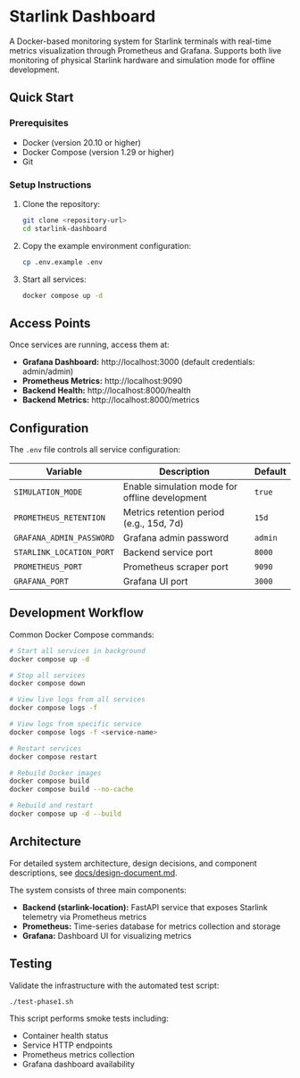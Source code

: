 # Starlink Dashboard

A Docker-based monitoring system for Starlink terminals with real-time metrics visualization through Prometheus and Grafana. Supports both live monitoring of physical Starlink hardware and simulation mode for offline development.

## Quick Start

### Prerequisites

- Docker (version 20.10 or higher)
- Docker Compose (version 1.29 or higher)
- Git

### Setup Instructions

1. Clone the repository:
   ```bash
   git clone <repository-url>
   cd starlink-dashboard
   ```

2. Copy the example environment configuration:
   ```bash
   cp .env.example .env
   ```

3. Start all services:
   ```bash
   docker compose up -d
   ```

## Access Points

Once services are running, access them at:

- **Grafana Dashboard:** http://localhost:3000 (default credentials: admin/admin)
- **Prometheus Metrics:** http://localhost:9090
- **Backend Health:** http://localhost:8000/health
- **Backend Metrics:** http://localhost:8000/metrics

## Configuration

The `.env` file controls all service configuration:

| Variable | Description | Default |
|----------|-------------|---------|
| `SIMULATION_MODE` | Enable simulation mode for offline development | `true` |
| `PROMETHEUS_RETENTION` | Metrics retention period (e.g., 15d, 7d) | `15d` |
| `GRAFANA_ADMIN_PASSWORD` | Grafana admin password | `admin` |
| `STARLINK_LOCATION_PORT` | Backend service port | `8000` |
| `PROMETHEUS_PORT` | Prometheus scraper port | `9090` |
| `GRAFANA_PORT` | Grafana UI port | `3000` |

## Development Workflow

Common Docker Compose commands:

```bash
# Start all services in background
docker compose up -d

# Stop all services
docker compose down

# View live logs from all services
docker compose logs -f

# View logs from specific service
docker compose logs -f <service-name>

# Restart services
docker compose restart

# Rebuild Docker images
docker compose build
docker compose build --no-cache

# Rebuild and restart
docker compose up -d --build
```

## Architecture

For detailed system architecture, design decisions, and component descriptions, see [docs/design-document.md](docs/design-document.md).

The system consists of three main components:

- **Backend (starlink-location):** FastAPI service that exposes Starlink telemetry via Prometheus metrics
- **Prometheus:** Time-series database for metrics collection and storage
- **Grafana:** Dashboard UI for visualizing metrics

## Testing

Validate the infrastructure with the automated test script:

```bash
./test-phase1.sh
```

This script performs smoke tests including:
- Container health status
- Service HTTP endpoints
- Prometheus metrics collection
- Grafana dashboard availability
